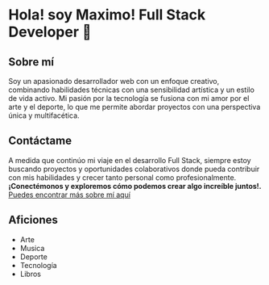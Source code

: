 # Hola! soy Maximo! Full Stack Developer 🐸
## Sobre mí
Soy un apasionado desarrollador web con un enfoque creativo, combinando habilidades técnicas con una sensibilidad artística y un estilo de vida activo. Mi pasión por la tecnología se fusiona con mi amor por el arte y el deporte, lo que me permite abordar proyectos con una perspectiva única y multifacética.
## Contáctame
A medida que continúo mi viaje en el desarrollo Full Stack, siempre estoy buscando proyectos y oportunidades colaborativos donde pueda contribuir con mis habilidades y crecer tanto personal como profesionalmente. **¡Conectémonos y exploremos cómo podemos crear algo increíble juntos!.**
[Puedes encontrar más sobre mí aquí](https://www.facebook.com/ "Puedes encontrar más sobre mí aquí")
## Aficiones
- Arte
- Musica
- Deporte
- Tecnología
- Libros